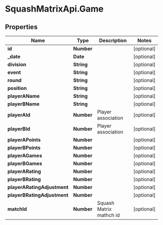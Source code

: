 # SquashMatrixApi.Game

## Properties
Name | Type | Description | Notes
------------ | ------------- | ------------- | -------------
**id** | **Number** |  | [optional] 
**_date** | **Date** |  | [optional] 
**division** | **String** |  | [optional] 
**event** | **String** |  | [optional] 
**round** | **String** |  | [optional] 
**position** | **String** |  | [optional] 
**playerAName** | **String** |  | [optional] 
**playerBName** | **String** |  | [optional] 
**playerAId** | **Number** | Player association | [optional] 
**playerBId** | **Number** | Player association | [optional] 
**playerAPoints** | **Number** |  | [optional] 
**playerBPoints** | **Number** |  | [optional] 
**playerAGames** | **Number** |  | [optional] 
**playerBGames** | **Number** |  | [optional] 
**playerARating** | **Number** |  | [optional] 
**playerBRating** | **Number** |  | [optional] 
**playerARatingAdjustment** | **Number** |  | [optional] 
**playerBRatingAdjustment** | **Number** |  | [optional] 
**matchId** | **Number** | Squash Matrix mathch id | [optional] 


